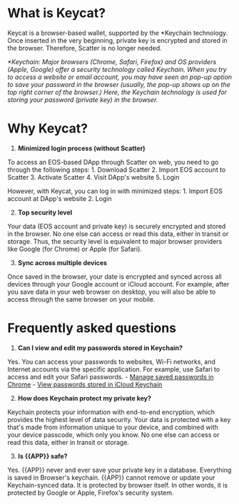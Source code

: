 # What is Keycat? [](#keycat)
Keycat is a browser-based wallet, supported by the *Keychain technology. Once inserted in the very beginning, private key is encrypted and stored in the browser. Therefore, Scatter is no longer needed.

_*Keychain: Major browsers (Chrome, Safari, Firefox) and OS providers (Apple, Google) offer a security technology called Keychain. When you try to access a website or email account, you may have seen an pop-up option to save your password in the browser (usually, the pop-up shows up on the top right corner of the browser.) Here, the Keychain technology is used for storing your password (private key) in the browser._

# Why Keycat? [](#concept)
1. **Minimized login process (without Scatter)**

  To access an EOS-based DApp through Scatter on web, you need to go through the following steps:
    1. Download Scatter
    2. Import EOS account to Scatter
    3. Activate Scatter
    4. Visit DApp's website
    5. Login
  
  However, with Keycat, you can log in with minimized steps:
    1. Import EOS account at DApp's website
    2. Login
  
2. **Top security level**

  Your data (EOS account and private key) is securely encrypted and stored in the browser. No one else can access or read this data, either in transit or storage. Thus, the security level is equivalent to major browser providers like Google (for Chrome) or Apple (for Safari).

3. **Sync across multiple devices**

  Once saved in the browser, your date is encrypted and synced across all devices through your Google account or iCloud account. For example, after you save data in your web browser on desktop, you will also be able to access through the same browser on your mobile.

# Frequently asked questions [](#ask)

1. **Can I view and edit my passwords stored in Keychain?**
  
  Yes. You can access your passwords to websites, Wi-Fi networks, and Internet accounts via the specific application. For example, use Safari to access and edit your Safari passwords.
    - [Manage saved passwords in Chrome](https://support.google.com/chrome/answer/95606?co=GENIE.Platform%3DDesktop&hl=en)
    - [View passwords stored in iCloud Keychain](https://support.apple.com/en-us/HT203783#stored)

2. **How does Keychain protect my private key?**

  Keychain protects your information with end-to-end encryption, which provides the highest level of data security. Your data is protected with a key that's made from information unique to your device, and combined with your device passcode, which only you know. No one else can access or read this data, either in transit or storage.

3. **Is {{APP}} safe?**

  Yes. {{APP}} never and ever save your private key in a database. Everything is saved in Browser's keychain. {{APP}} cannot remove or update your Keychain-synced data. It is protected by browser itself. In other words, it is protected by Google or Apple, Firefox's security system.